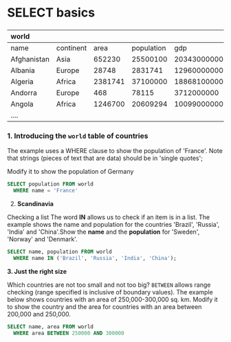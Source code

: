 # SELECT basics

###  



| world |  |  |  |  |
| :--- | :--- | :--- | :--- | :--- |
| name | continent | area | population | gdp |
| Afghanistan | Asia | 652230 | 25500100 | 20343000000 |
| Albania | Europe | 28748 | 2831741 | 12960000000 |
| Algeria | Africa | 2381741 | 37100000 | 188681000000 |
| Andorra | Europe | 468 | 78115 | 3712000000 |
| Angola | Africa | 1246700 | 20609294 | 100990000000 |
| .... |  |  |  |  |

### 1. Introducing the `world` table of countries

The example uses a WHERE clause to show the population of 'France'. Note that strings \(pieces of text that are data\) should be in 'single quotes';

Modify it to show the population of Germany

```sql
SELECT population FROM world
  WHERE name = 'France'
```

2. **Scandinavia**

Checking a list The word **IN** allows us to check if an item is in a list. The example shows the name and population for the countries 'Brazil', 'Russia', 'India' and 'China'.Show the **name** and the **population** for 'Sweden', 'Norway' and 'Denmark'.

```sql
SELECT name, population FROM world
  WHERE name IN ('Brazil', 'Russia', 'India', 'China');
```

**3. Just the right size**

Which countries are not too small and not too big? `BETWEEN` allows range checking \(range specified is inclusive of boundary values\). The example below shows countries with an area of 250,000-300,000 sq. km. Modify it to show the country and the area for countries with an area between 200,000 and 250,000.

```sql
SELECT name, area FROM world
  WHERE area BETWEEN 250000 AND 300000
```















